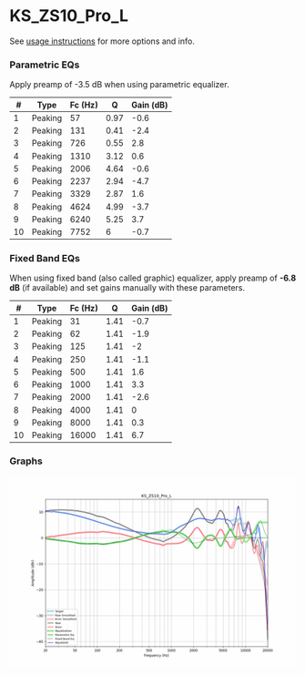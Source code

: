 # KS_ZS10_Pro_L
See [usage instructions](https://github.com/jaakkopasanen/AutoEq#usage) for more options and info.

### Parametric EQs
Apply preamp of -3.5 dB when using parametric equalizer.

|   # | Type    |   Fc (Hz) |    Q |   Gain (dB) |
|-----|---------|-----------|------|-------------|
|   1 | Peaking |        57 | 0.97 |        -0.6 |
|   2 | Peaking |       131 | 0.41 |        -2.4 |
|   3 | Peaking |       726 | 0.55 |         2.8 |
|   4 | Peaking |      1310 | 3.12 |         0.6 |
|   5 | Peaking |      2006 | 4.64 |        -0.6 |
|   6 | Peaking |      2237 | 2.94 |        -4.7 |
|   7 | Peaking |      3329 | 2.87 |         1.6 |
|   8 | Peaking |      4624 | 4.99 |        -3.7 |
|   9 | Peaking |      6240 | 5.25 |         3.7 |
|  10 | Peaking |      7752 | 6    |        -0.7 |

### Fixed Band EQs
When using fixed band (also called graphic) equalizer, apply preamp of **-6.8 dB** (if available) and set gains manually with these parameters.

|   # | Type    |   Fc (Hz) |    Q |   Gain (dB) |
|-----|---------|-----------|------|-------------|
|   1 | Peaking |        31 | 1.41 |        -0.7 |
|   2 | Peaking |        62 | 1.41 |        -1.9 |
|   3 | Peaking |       125 | 1.41 |        -2   |
|   4 | Peaking |       250 | 1.41 |        -1.1 |
|   5 | Peaking |       500 | 1.41 |         1.6 |
|   6 | Peaking |      1000 | 1.41 |         3.3 |
|   7 | Peaking |      2000 | 1.41 |        -2.6 |
|   8 | Peaking |      4000 | 1.41 |         0   |
|   9 | Peaking |      8000 | 1.41 |         0.3 |
|  10 | Peaking |     16000 | 1.41 |         6.7 |

### Graphs
![](./KS_ZS10_Pro_L.png)
